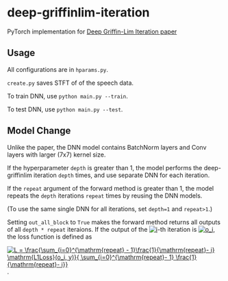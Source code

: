 # deep-griffinlim-iteration
PyTorch implementation for [Deep Griffin-Lim Iteration paper](https://arxiv.org/abs/1903.03971)

## Usage

All configurations are in `hparams.py`.

`create.py` saves STFT of of the speech data.

To train DNN, use `python main.py --train`.

To test DNN, use `python main.py --test`.

## Model Change

Unlike the paper, the DNN model contains BatchNorm layers and Conv layers with larger (7x7) kernel size.

If the hyperparameter `depth` is greater than 1, the model performs the deep-griffinlim iteration `depth` times, and use separate DNN for each iteration.

If the `repeat` argument of the forward method is greater than 1, the model repeats the `depth` iterations `repeat` times by reusing the DNN models.

(To use the same single DNN for all iterations, set `depth=1` and `repeat>1`.)

Setting `out_all_block` to `True` makes the forward method returns all outputs of all `depth * repeat` iteraions. If the output of the <a href="https://www.codecogs.com/eqnedit.php?latex=\inline&space;i" target="_blank"><img src="https://latex.codecogs.com/gif.latex?\inline&space;i" title="i" /></a>-th iteration is <a href="https://www.codecogs.com/eqnedit.php?latex=\inline&space;o_i" target="_blank"><img src="https://latex.codecogs.com/gif.latex?\inline&space;o_i" title="o_i" /></a>, the loss function is defined as

<a href="https://www.codecogs.com/eqnedit.php?latex=L&space;=&space;\frac{\sum_{i=0}^{\mathrm{repeat}&space;-&space;1}\frac{1}{\mathrm{repeat}-&space;i}&space;\mathrm{L1Loss}(o_i,&space;y)}{&space;\sum_{i=0}^{\mathrm{repeat}-&space;1}&space;\frac{1}{\mathrm{repeat}-&space;i}}" target="_blank"><img src="https://latex.codecogs.com/gif.latex?L&space;=&space;\frac{\sum_{i=0}^{\mathrm{repeat}&space;-&space;1}\frac{1}{\mathrm{repeat}-&space;i}&space;\mathrm{L1Loss}(o_i,&space;y)}{&space;\sum_{i=0}^{\mathrm{repeat}-&space;1}&space;\frac{1}{\mathrm{repeat}-&space;i}}" title="L = \frac{\sum_{i=0}^{\mathrm{repeat} - 1}\frac{1}{\mathrm{repeat}- i} \mathrm{L1Loss}(o_i, y)}{ \sum_{i=0}^{\mathrm{repeat}- 1} \frac{1}{\mathrm{repeat}- i}}" /></a>.
